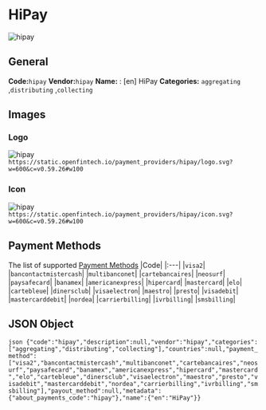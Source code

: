 # HiPay 
![hipay](https://static.openfintech.io/payment_providers/hipay/logo.svg?w=600&c=v0.59.26#w100) 
## General 
**Code:**`hipay` 
**Vendor:**`hipay` 
**Name:** 
:	[en] HiPay 
**Categories:** 
`aggregating` ,`distributing` ,`collecting` 
## Images 
### Logo 
![hipay](https://static.openfintech.io/payment_providers/hipay/logo.svg?w=600&c=v0.59.26#w100) 
``` https://static.openfintech.io/payment_providers/hipay/logo.svg?w=600&c=v0.59.26#w100 ``` 
### Icon 
![hipay](https://static.openfintech.io/payment_providers/hipay/icon.svg?w=600&c=v0.59.26#w100) 
``` https://static.openfintech.io/payment_providers/hipay/icon.svg?w=600&c=v0.59.26#w100 ``` 
## Payment Methods 
The list of supported [Payment Methods](#) 
|Code| 
|:---| 
|`visa2`| 
|`bancontactmistercash`| 
|`multibanconet`| 
|`cartebancaires`| 
|`neosurf`| 
|`paysafecard`| 
|`banamex`| 
|`americanexpress`| 
|`hipercard`| 
|`mastercard`| 
|`elo`| 
|`cartebleue`| 
|`dinersclub`| 
|`visaelectron`| 
|`maestro`| 
|`presto`| 
|`visadebit`| 
|`mastercarddebit`| 
|`nordea`| 
|`carrierbilling`| 
|`ivrbilling`| 
|`smsbilling`| 
 
## JSON Object 
```json {"code":"hipay","description":null,"vendor":"hipay","categories":["aggregating","distributing","collecting"],"countries":null,"payment_method":["visa2","bancontactmistercash","multibanconet","cartebancaires","neosurf","paysafecard","banamex","americanexpress","hipercard","mastercard","elo","cartebleue","dinersclub","visaelectron","maestro","presto","visadebit","mastercarddebit","nordea","carrierbilling","ivrbilling","smsbilling"],"payout_method":null,"metadata":{"about_payments_code":"hipay"},"name":{"en":"HiPay"}} ``` 
